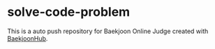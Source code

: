 # solve-code-problem
This is a auto push repository for Baekjoon Online Judge created with [BaekjoonHub](https://github.com/BaekjoonHub/BaekjoonHub).
